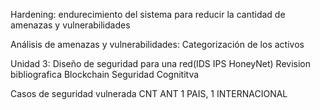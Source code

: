 Hardening: endurecimiento del sistema para reducir la cantidad de amenazas y vulnerabilidades

Análisis de amenazas y vulnerabilidades:
	Categorización de los activos

Unidad 3:
	Diseño de seguridad para una red(IDS IPS HoneyNet)
	Revision bibliografica
		Blockchain
		Seguridad Cognititva

Casos de seguridad vulnerada
	CNT
	ANT
	1 PAIS, 1 INTERNACIONAL
